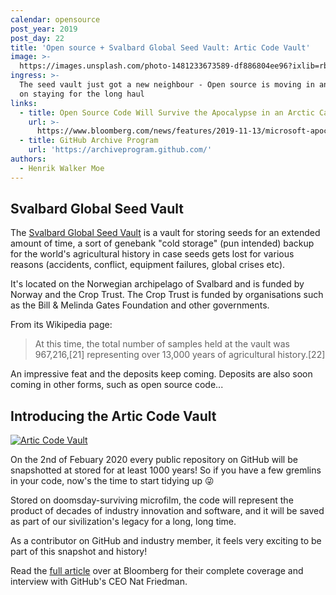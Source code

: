 ```yaml
---
calendar: opensource
post_year: 2019
post_day: 22
title: 'Open source + Svalbard Global Seed Vault: Artic Code Vault'
image: >-
  https://images.unsplash.com/photo-1481233673589-df886804ee96?ixlib=rb-1.2.1&ixid=eyJhcHBfaWQiOjEyMDd9&auto=format&fit=crop&w=3750&q=80
ingress: >-
  The seed vault just got a new neighbour - Open source is moving in and plans
  on staying for the long haul
links:
  - title: Open Source Code Will Survive the Apocalypse in an Arctic Cave
    url: >-
      https://www.bloomberg.com/news/features/2019-11-13/microsoft-apocalypse-proofs-open-source-code-in-an-arctic-cave
  - title: GitHub Archive Program
    url: 'https://archiveprogram.github.com/'
authors:
  - Henrik Walker Moe
---
```

## Svalbard Global Seed Vault

The [Svalbard Global Seed Vault](https://en.wikipedia.org/wiki/Svalbard_Global_Seed_Vault) is a vault for storing seeds for an extended amount of time, a sort of genebank "cold storage" (pun intended) backup for the world's agricultural history in case seeds gets lost for various reasons (accidents, conflict, equipment failures, global crises etc). 

It's located on the Norwegian archipelago of Svalbard and is funded by Norway and the Crop Trust. The Crop Trust is funded by organisations such as the Bill & Melinda Gates Foundation and other governments.

From its Wikipedia page:

> At this time, the total number of samples held at the vault was 967,216,[21] representing over 13,000 years of agricultural history.[22]

An impressive feat and the deposits keep coming. Deposits are also soon coming in other forms, such as open source code...

## Introducing the Artic Code Vault

[![Artic Code Vault](https://img.youtube.com/vi/fzI9FNjXQ0o/0.jpg)](https://www.youtube.com/watch?v=fzI9FNjXQ0o)

On the 2nd of Febuary 2020 every public repository on GitHub will be snapshotted at stored for at least 1000 years! So if you have a few gremlins in your code, now's the time to start tidying up 😜

Stored on doomsday-surviving microfilm, the code will represent the product of decades of industry innovation and software, and it will be saved as part of our sivilization's legacy for a long, long time. 

As a contributor on GitHub and industry member, it feels very exciting to be part of this snapshot and history!

Read the [full article](https://www.bloomberg.com/news/features/2019-11-13/microsoft-apocalypse-proofs-open-source-code-in-an-arctic-cave) over at Bloomberg for their complete coverage and interview with GitHub's CEO Nat Friedman.
